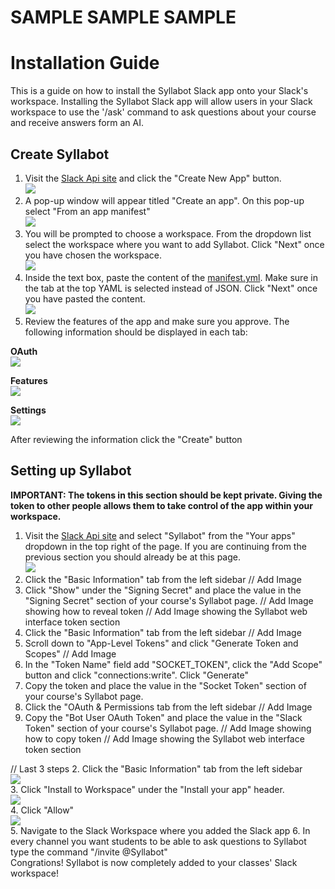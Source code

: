 # SAMPLE SAMPLE SAMPLE

# Installation Guide
This is a guide on how to install the Syllabot Slack app onto your Slack's workspace. Installing the Syllabot Slack app will allow users in your Slack workspace to use the '/ask' command to ask questions about your course and receive answers form an AI.

## Create Syllabot
1. Visit the [Slack Api site](https://api.slack.com/apps) and click the "Create New App" button.
<br><img src="imgs/create_app.png"><br>
2. A pop-up window will appear titled "Create an app". On this pop-up select "From an app manifest"
<br><img src="imgs/create_app_manifest.png"><br>
3. You will be prompted to choose a workspace. From the dropdown list select the workspace where you want to add Syllabot. Click "Next" once you have chosen the workspace.
<br><img src="imgs/choose_workspace.png"><br>
4. Inside the text box, paste the content of the [manifest.yml](https://github.ncsu.edu/engr-csc-sdc/2023FallTeam06-Syllabot/blob/slack/Slack/manifest.yml). Make sure in the tab at the top YAML is selected instead of JSON. Click "Next" once you have pasted the content.
<br><img src="imgs/create_app_manifest.png"><br>
5. Review the features of the app and make sure you approve. The following information should be displayed in each tab:
   
<strong>OAuth</strong>
<br><img src="imgs/Oauth.png"><br>

<strong>Features</strong>
<br><img src="imgs/features.png"><br>

<strong>Settings</strong>
<br><img src="imgs/settings.png"><br>

After reviewing the information click the "Create" button

## Setting up Syllabot
<strong>IMPORTANT: The tokens in this section should be kept private. Giving the token to other people allows them to take control of the app within your workspace.</strong>

1. Visit the [Slack Api site](https://api.slack.com/) and select "Syllabot" from the "Your apps" dropdown in the top right of the page. If you are continuing from the previous section you should already be at this page.
<br><img src="imgs/setting_up_1.png"><br>
5. Click the "Basic Information" tab from the left sidebar
   // Add Image
6. Click "Show" under the "Signing Secret" and place the value in the "Signing Secret" section of your course's Syllabot page.
   // Add Image showing how to reveal token
   // Add Image showing the Syllabot web interface token section
7. Click the "Basic Information" tab from the left sidebar
   // Add Image
8. Scroll down to "App-Level Tokens" and click "Generate Token and Scopes"
   // Add Image
9. In the "Token Name" field add "SOCKET_TOKEN", click  the "Add Scope" button and click "connections:write". Click "Generate"
10. Copy the token and place the value in the "Socket Token" section of your course's Syllabot page.
11. Click the "OAuth & Permissions tab from the left sidebar
   // Add Image
12. Copy the "Bot User OAuth Token" and place the value in the "Slack Token" section of your course's Syllabot page.
   // Add Image showing how to copy token
   // Add Image showing the Syllabot web interface token section


// Last 3 steps
2. Click the "Basic Information" tab from the left sidebar
<br><img src="imgs/setting_up_2.png"><br>
3. Click "Install to Workspace" under the "Install your app" header.
<br><img src="imgs/setting_up_3.png"><br>
4. Click "Allow"
<br><img src="imgs/setting_up_4.png"><br>
5. Navigate to the Slack Workspace where you added the Slack app
6. In every channel you want students to be able to ask questions to Syllabot type the command "/invite @Syllabot"
<br>
Congrations! Syllabot is now completely added to your classes' Slack workspace!